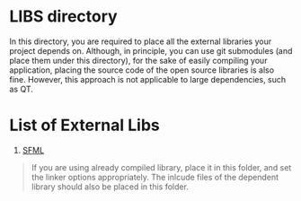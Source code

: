 # LIBS directory
In this directory, you are required to place all the external libraries your project depends on. 
Although, in principle, you can use git submodules (and place them under this directory), 
for the sake of easily compiling your application, placing the source code of the 
open source libraries is also fine. However, this approach is not applicable to
large dependencies, such as QT.



# List of External Libs

1. [SFML](https://www.sfml-dev.org/download.php)


> If you are using already compiled library, place it in this folder, and set the linker options appropriately.
> The inlcude files of the dependent library should also be placed in this folder.